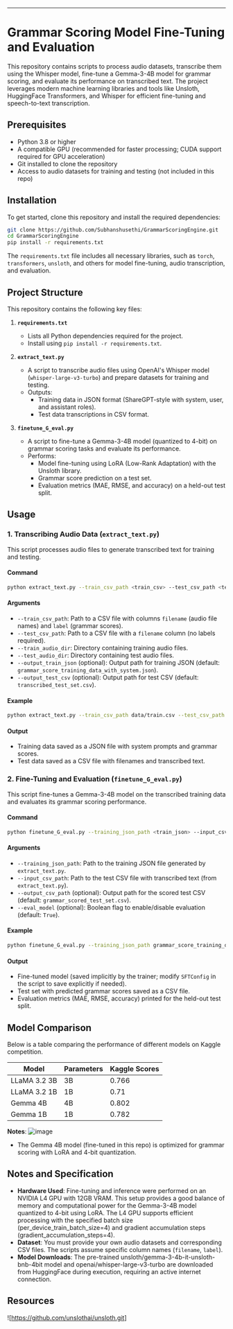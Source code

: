
---

# Grammar Scoring Model Fine-Tuning and Evaluation

This repository contains scripts to process audio datasets, transcribe them using the Whisper model, fine-tune a Gemma-3-4B model for grammar scoring, and evaluate its performance on transcribed text. The project leverages modern machine learning libraries and tools like Unsloth, HuggingFace Transformers, and Whisper for efficient fine-tuning and speech-to-text transcription.

## Prerequisites

- Python 3.8 or higher
- A compatible GPU (recommended for faster processing; CUDA support required for GPU acceleration)
- Git installed to clone the repository
- Access to audio datasets for training and testing (not included in this repo)

## Installation

To get started, clone this repository and install the required dependencies:

```bash
git clone https://github.com/Subhanshusethi/GrammarScoringEngine.git
cd GrammarScoringEngine
pip install -r requirements.txt
```

The `requirements.txt` file includes all necessary libraries, such as `torch`, `transformers`, `unsloth`, and others for model fine-tuning, audio transcription, and evaluation.

## Project Structure

This repository contains the following key files:

1. **`requirements.txt`**
   - Lists all Python dependencies required for the project.
   - Install using `pip install -r requirements.txt`.

2. **`extract_text.py`**
   - A script to transcribe audio files using OpenAI's Whisper model (`whisper-large-v3-turbo`) and prepare datasets for training and testing.
   - Outputs:
     - Training data in JSON format (ShareGPT-style with system, user, and assistant roles).
     - Test data transcriptions in CSV format.

3. **`finetune_G_eval.py`**
   - A script to fine-tune a Gemma-3-4B model (quantized to 4-bit) on grammar scoring tasks and evaluate its performance.
   - Performs:
     - Model fine-tuning using LoRA (Low-Rank Adaptation) with the Unsloth library.
     - Grammar score prediction on a test set.
     - Evaluation metrics (MAE, RMSE, and accuracy) on a held-out test split.

## Usage

### 1. Transcribing Audio Data (`extract_text.py`)

This script processes audio files to generate transcribed text for training and testing.

#### Command
```bash
python extract_text.py --train_csv_path <train_csv> --test_csv_path <test_csv> --train_audio_dir <train_dir> --test_audio_dir <test_dir>
```

#### Arguments
- `--train_csv_path`: Path to a CSV file with columns `filename` (audio file names) and `label` (grammar scores).
- `--test_csv_path`: Path to a CSV file with a `filename` column (no labels required).
- `--train_audio_dir`: Directory containing training audio files.
- `--test_audio_dir`: Directory containing test audio files.
- `--output_train_json` (optional): Output path for training JSON (default: `grammar_score_training_data_with_system.json`).
- `--output_test_csv` (optional): Output path for test CSV (default: `transcribed_test_set.csv`).

#### Example
```bash
python extract_text.py --train_csv_path data/train.csv --test_csv_path data/test.csv --train_audio_dir audio/train --test_audio_dir audio/test
```

#### Output
- Training data saved as a JSON file with system prompts and grammar scores.
- Test data saved as a CSV file with filenames and transcribed text.

### 2. Fine-Tuning and Evaluation (`finetune_G_eval.py`)

This script fine-tunes a Gemma-3-4B model on the transcribed training data and evaluates its grammar scoring performance.

#### Command
```bash
python finetune_G_eval.py --training_json_path <train_json> --input_csv_path <test_csv>
```

#### Arguments
- `--training_json_path`: Path to the training JSON file generated by `extract_text.py`.
- `--input_csv_path`: Path to the test CSV file with transcribed text (from `extract_text.py`).
- `--output_csv_path` (optional): Output path for the scored test CSV (default: `grammar_scored_test_set.csv`).
- `--eval_model` (optional): Boolean flag to enable/disable evaluation (default: `True`).

#### Example
```bash
python finetune_G_eval.py --training_json_path grammar_score_training_data_with_system.json --input_csv_path transcribed_test_set.csv
```

#### Output
- Fine-tuned model (saved implicitly by the trainer; modify `SFTConfig` in the script to save explicitly if needed).
- Test set with predicted grammar scores saved as a CSV file.
- Evaluation metrics (MAE, RMSE, accuracy) printed for the held-out test split.

## Model Comparison

Below is a table comparing the performance of different models on Kaggle competition.

| Model         | Parameters | Kaggle Scores   |
|---------------|------------|-------|
| LLaMA 3.2 3B  | 3B         | 0.766  |
| LLaMA 3.2 1B  | 1B         | 0.71  |
| Gemma 4B      | 4B         | 0.802  |
| Gemma 1B      | 1B         | 0.782  |

**Notes**:
![image](https://github.com/user-attachments/assets/fa489d16-0620-442a-858b-0643881428fa)

- The Gemma 4B model (fine-tuned in this repo) is optimized for grammar scoring with LoRA and 4-bit quantization.

## Notes and Specification

- **Hardware Used**: Fine-tuning and inference were performed on an NVIDIA L4 GPU with 12GB VRAM. This setup provides a good balance of memory and computational power for the Gemma-3-4B model quantized to 4-bit using LoRA. The L4 GPU supports efficient processing with the specified batch size (per_device_train_batch_size=4) and gradient accumulation steps (gradient_accumulation_steps=4).
- **Dataset**: You must provide your own audio datasets and corresponding CSV files. The scripts assume specific column names (`filename`, `label`).
- **Model Downloads**: The pre-trained unsloth/gemma-3-4b-it-unsloth-bnb-4bit model and openai/whisper-large-v3-turbo are downloaded from HuggingFace during execution, requiring an active internet connection.

## Resources
![https://github.com/unslothai/unsloth.git]


